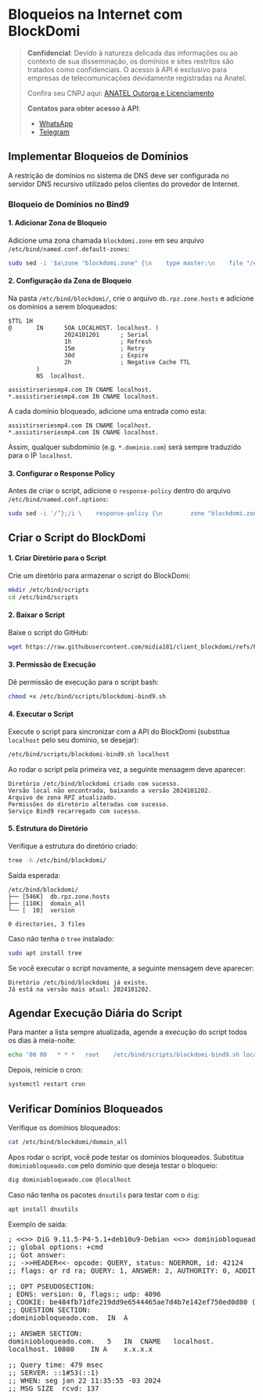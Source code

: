 # Bloqueios na Internet com BlockDomi

> **Confidencial**: Devido à natureza delicada das informações ou ao contexto de sua disseminação, os domínios e sites restritos são tratados como confidenciais. O acesso à API é exclusivo para empresas de telecomunicações devidamente registradas na Anatel.
>
> Confira seu CNPJ aqui: [ANATEL Outorga e Licenciamento](https://informacoes.anatel.gov.br/paineis/outorga-e-licenciamento)
>
> **Contatos para obter acesso à API**:
> - [WhatsApp](https://api.whatsapp.com/send/?phone=5584998667245&text=Como+obter+acesso+a+API%3F&type=phone_number&app_absent=0)
> - [Telegram](https://t.me/LucasMidia)

## Implementar Bloqueios de Domínios

A restrição de domínios no sistema de DNS deve ser configurada no servidor DNS recursivo utilizado pelos clientes do provedor de Internet.

### Bloqueio de Domínios no Bind9

#### 1. Adicionar Zona de Bloqueio
Adicione uma zona chamada `blockdomi.zone` em seu arquivo `/etc/bind/named.conf.default-zones`:

```sh
sudo sed -i '$a\zone "blockdomi.zone" {\n    type master;\n    file "/etc/bind/blockdomi/db.rpz.zone.hosts";\n};' /etc/bind/named.conf.default-zones
```

#### 2. Configuração da Zona de Bloqueio
Na pasta `/etc/bind/blockdomi/`, crie o arquivo `db.rpz.zone.hosts` e adicione os domínios a serem bloqueados:

```
$TTL 1H
@       IN      SOA LOCALHOST. localhost. (
                2024101201      ; Serial
                1h              ; Refresh
                15m             ; Retry
                30d             ; Expire
                2h              ; Negative Cache TTL
        )
        NS  localhost.

assistirseriesmp4.com IN CNAME localhost.
*.assistirseriesmp4.com IN CNAME localhost.
```

A cada domínio bloqueado, adicione uma entrada como esta:

```
assistirseriesmp4.com IN CNAME localhost.
*.assistirseriesmp4.com IN CNAME localhost.
```

Assim, qualquer subdomínio (e.g. `*.dominio.com`) será sempre traduzido para o IP `localhost`.

#### 3. Configurar o Response Policy
Antes de criar o script, adicione o `response-policy` dentro do arquivo `/etc/bind/named.conf.options`:

```sh
sudo sed -i '/^};/i \    response-policy {\n        zone "blockdomi.zone";\n    };' /etc/bind/named.conf.options
```

## Criar o Script do BlockDomi

#### 1. Criar Diretório para o Script
Crie um diretório para armazenar o script do BlockDomi:

```sh
mkdir /etc/bind/scripts
cd /etc/bind/scripts
```

#### 2. Baixar o Script
Baixe o script do GitHub:

```sh
wget https://raw.githubusercontent.com/midia181/client_blockdomi/refs/heads/main/blockdomi-bind9.sh
```

#### 3. Permissão de Execução
Dê permissão de execução para o script bash:

```sh
chmod +x /etc/bind/scripts/blockdomi-bind9.sh
```

#### 4. Executar o Script
Execute o script para sincronizar com a API do BlockDomi (substitua `localhost` pelo seu domínio, se desejar):

```sh
/etc/bind/scripts/blockdomi-bind9.sh localhost
```

Ao rodar o script pela primeira vez, a seguinte mensagem deve aparecer:

```
Diretório /etc/bind/blockdomi criado com sucesso.
Versão local não encontrada, baixando a versão 2024101202.
Arquivo de zona RPZ atualizado.
Permissões do diretório alteradas com sucesso.
Serviço Bind9 recarregado com sucesso.
```

#### 5. Estrutura do Diretório
Verifique a estrutura do diretório criado:

```sh
tree -h /etc/bind/blockdomi/
```

Saída esperada:

```
/etc/bind/blockdomi/
├── [546K]  db.rpz.zone.hosts
├── [118K]  domain_all
└── [  10]  version

0 directories, 3 files
```

Caso não tenha o `tree` instalado:

```sh
sudo apt install tree
```

Se você executar o script novamente, a seguinte mensagem deve aparecer:

```
Diretório /etc/bind/blockdomi já existe.
Já está na versão mais atual: 2024101202.
```

## Agendar Execução Diária do Script
Para manter a lista sempre atualizada, agende a execução do script todos os dias à meia-noite:

```sh
echo '00 00   * * *   root    /etc/bind/scripts/blockdomi-bind9.sh localhost' >> /etc/crontab
```

Depois, reinicie o cron:

```sh
systemctl restart cron
```

## Verificar Domínios Bloqueados
Verifique os domínios bloqueados:

```sh
cat /etc/bind/blockdomi/domain_all
```

Apos rodar o script, você pode testar os domínios bloqueados. Substitua `dominiobloqueado.com` pelo domínio que deseja testar o bloqueio:

```sh
dig dominiobloqueado.com @localhost
```

Caso não tenha os pacotes `dnsutils` para testar com o `dig`:

```sh
apt install dnsutils
```

Exemplo de saída:

<pre>
; <<>> DiG 9.11.5-P4-5.1+deb10u9-Debian <<>> dominiobloqueado.com @localhost
;; global options: +cmd
;; Got answer:
;; ->>HEADER<<- opcode: QUERY, status: NOERROR, id: 42124
;; flags: qr rd ra; QUERY: 1, ANSWER: 2, AUTHORITY: 0, ADDITIONAL: 1
 
;; OPT PSEUDOSECTION:
; EDNS: version: 0, flags:; udp: 4096
; COOKIE: be484fb71dfe219dd9e6544465ae7d4b7e142ef750ed0d80 (good)
;; QUESTION SECTION:
;dominiobloqueado.com.	IN	A
 
;; ANSWER SECTION:
dominiobloqueado.com.	5	IN	CNAME	localhost.
localhost. 10800	IN A	x.x.x.x
 
;; Query time: 479 msec
;; SERVER: ::1#53(::1)
;; WHEN: seg jan 22 11:35:55 -03 2024
;; MSG SIZE  rcvd: 137
</pre>
